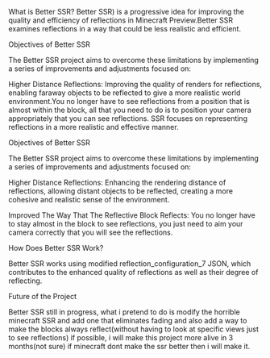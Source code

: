 What is Better SSR?
Better SSR) is a progressive idea for improving the quality and efficiency of reflections in Minecraft Preview.Better SSR examines reflections in a way that could be less realistic and efficient.

Objectives of Better SSR

The Better SSR project aims to overcome these limitations by implementing a series of improvements and adjustments focused on:

Higher Distance Reflections: Improving the quality of renders for reflections, enabling faraway objects to be reflected to give a more realistic world environment.You no longer have to see reflections from a position that is almost within the block, all that you need to do is to position your camera appropriately that you can see reflections. SSR focuses on representing reflections in a more realistic and effective manner.

Objectives of Better SSR

The Better SSR project aims to overcome these limitations by implementing a series of improvements and adjustments focused on:

Higher Distance Reflections: Enhancing the rendering distance of reflections, allowing distant objects to be reflected, creating a more cohesive and realistic sense of the environment.

Improved The Way That The Reflective Block Reflects: You no longer have  to stay almost in the block to see reflections, you just need to aim your camera correctly that you will see the reflections.

How Does Better SSR Work?

Better SSR works using modified reflection_configuration_7 JSON, which contributes to the enhanced quality of reflections as well as their degree of reflecting.

Future of the Project

Better SSR still in progress, what i pretend to do is modify the horrible minecraft SSR and add one that eliminates fading and also add a way to make the blocks always reflect(without having to look at specific views just to see reflections) if possible, i will make this project more alive in 3 months(not sure) if minecraft dont make the ssr better then i will make it.
